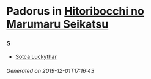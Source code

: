 # Padorus in [Hitoribocchi no Marumaru Seikatsu](https://myanimelist.net/anime/37614/Hitoribocchi_no_Marumaru_Seikatsu)

### S
* [Sotca Luckythar](https://github.com/shadow578/Project-Padoru/blob/master/table-of-contents/characters/SotcaLuckythar.md)

###### Generated on 2019-12-01T17:16:43
